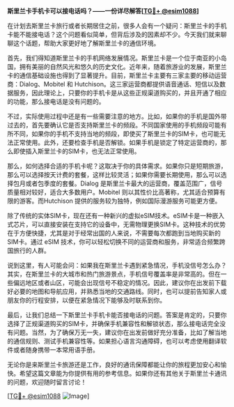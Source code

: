 **斯里兰卡手机卡可以接电话吗？——一份详尽解答[[TG💪+ @esim1088](https://t.me/s/esim1088)]**

在计划去斯里兰卡旅行或者长期居住之前，很多人会有一个疑问：斯里兰卡的手机卡能不能接电话？这个问题看似简单，但背后涉及的因素却不少。今天我们就来聊聊这个话题，帮助大家更好地了解斯里兰卡的通信环境。

首先，我们得知道斯里兰卡的手机网络发展情况。斯里兰卡是一个位于南亚的小岛国，拥有美丽的自然风光和悠久的历史文化。近年来，随着旅游业的发展，斯里兰卡的通信基础设施也得到了显著提升。目前，斯里兰卡主要有三家主要的移动运营商：Dialog、Mobitel 和 Hutchison。这三家运营商都提供语音通话、短信以及数据服务，因此理论上，只要你的手机卡是从这些正规渠道购买的，并且开通了相应的功能，那么接电话是没有问题的。

不过，实际使用过程中还是有一些需要注意的地方。比如，如果你的手机是国外带过去的，首先要确认它是否支持斯里兰卡的频段。不同国家使用的手机频段可能有所不同，如果你的手机不支持当地的频段，即使买了斯里兰卡的SIM卡，也可能无法正常使用。此外，还要检查手机是否解锁。如果手机是锁定了特定运营商的，那么即使插入斯里兰卡的SIM卡，也无法正常使用。

那么，如何选择合适的手机卡呢？这取决于你的具体需求。如果你只是短期旅游，那么可以选择按天计费的套餐，这样比较灵活；如果你需要长期使用，那么可以选择包月或者包季度的套餐。Dialog 是斯里兰卡最大的运营商，覆盖范围广，信号质量相对较好，适合大多数用户。Mobitel 则以其性价比高著称，尤其适合预算有限的游客。而Hutchison 提供的服务较为独特，例如国际漫游服务可能更方便。

除了传统的实体SIM卡，现在还有一种新兴的虚拟eSIM技术。eSIM卡是一种嵌入式芯片，可以直接安装在支持它的设备中，无需物理更换SIM卡。这种技术的优势在于方便快捷，尤其是对于经常出国的人来说，不需要每次都跑到当地购买新的SIM卡。通过 eSIM 技术，你可以轻松切换不同的运营商和服务，非常适合频繁跨国旅行的人群。

说到这里，有人可能会问：如果我在斯里兰卡遇到紧急情况，手机没信号怎么办？其实，在斯里兰卡的大城市和热门旅游景点，手机信号覆盖率是非常高的。但在一些偏远地区或者山区，可能会出现信号不稳定的情况。因此，建议你在出发前下载好必要的地图和导航应用，并熟悉当地的交通路线。同时，也可以提前告知家人或朋友你的行程安排，以便在紧急情况下能够及时联系到你。

最后，让我们总结一下斯里兰卡手机卡能否接电话的问题。答案是肯定的，只要你选择了正规渠道购买的SIM卡，并确保手机兼容性和解锁状态，那么接电话完全没有问题。当然，为了确保万无一失，建议你在出发前做好充分准备，比如了解当地的通信规则、测试手机兼容性等。如果担心语言沟通障碍，也可以考虑使用翻译软件或者随身携带一本常用语手册。

无论你是来斯里兰卡旅游还是工作，良好的通讯保障都能让你的旅程更加安心和愉快。希望这篇文章能为你提供有用的参考信息。如果你还有其他关于斯里兰卡通讯的问题，欢迎随时留言讨论！

[[TG💪+ @esim1088](https://t.me/s/esim1088) ![Image](https://i.postimg.cc/4NQfJmqS/Snipaste-2025-05-13-00-14-12.png)]